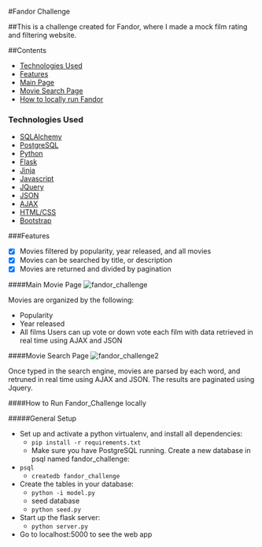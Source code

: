 #Fandor Challenge

##This is a challenge created for Fandor, where I made a mock film rating and filtering website.

##Contents
* [Technologies Used](#technologiesused)
* [Features](#feautures)
* [Main Page](#main)
* [Movie Search Page](#search)
* [How to locally run Fandor](#run)

### <a name="technologiesused"></a>Technologies Used

* [SQLAlchemy](http://www.sqlalchemy.org/)
* [PostgreSQL](https://www.postgresql.org/)
* [Python](https://www.python.org/)
* [Flask](http://flask.pocoo.org/)
* [Jinja](http://jinja.pocoo.org/)
* [Javascript](https://www.javascript.com/)
* [JQuery](https://jquery.com/)
* [JSON](http://www.json.org/)
* [AJAX](http://api.jquery.com/jquery.ajax/)
* [HTML/CSS](http://www.w3schools.com/html/html_css.asp)
* [Bootstrap](http://getbootstrap.com/)

###<a name="features"></a>Features

- [x] Movies filtered by popularity, year released, and all movies
- [x] Movies can be searched by title, or description
- [x] Movies are returned and divided by pagination

####<a name="main"></a>Main Movie Page
![fandor_challenge](https://cloud.githubusercontent.com/assets/11432315/24941158/3f8056b2-1efd-11e7-8057-bc66df43589b.gif)

Movies are organized by the following:
- Popularity
- Year released
- All films
Users can up vote or down vote each film with data retrieved in real time using AJAX and JSON


####<a name="search"></a>Movie Search Page
![fandor_challenge2](https://cloud.githubusercontent.com/assets/11432315/24941183/692066ec-1efd-11e7-9a48-21b3e8c9d3fc.gif)

Once typed in the search engine, movies are parsed by each word, and retruned in real time using AJAX and JSON. The results are paginated using Jquery. 


####<a name="run"></a>How to Run Fandor_Challenge locally

#####General Setup
* Set up and activate a python virtualenv, and install all dependencies:
    * `pip install -r requirements.txt`
  * Make sure you have PostgreSQL running. Create a new database in psql named fandor_challenge:
* `psql`
  * `createdb fandor_challenge`
 * Create the tables in your database:
    * `python -i model.py`
   * seed database
   	* `python seed.py`
 * Start up the flask server:
    * `python server.py`
 * Go to localhost:5000 to see the web app